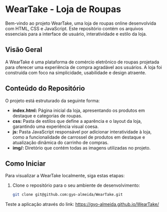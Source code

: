 # WearTake - Loja de Roupas

Bem-vindo ao projeto WearTake, uma loja de roupas online desenvolvida com HTML, CSS e JavaScript. Este repositório contém os arquivos essenciais para a interface de usuário, interatividade e estilo da loja.

## Visão Geral

A WearTake é uma plataforma de comércio eletrônico de roupas projetada para oferecer uma experiência de compra agradável aos usuários. A loja foi construída com foco na simplicidade, usabilidade e design atraente.

## Conteúdo do Repositório

O projeto está estruturado da seguinte forma:

- **index.html:** Página inicial da loja, apresentando os produtos em destaque e categorias de roupas.
- **css:** Pasta de estilos que define a aparência e o layout da loja, garantindo uma experiência visual coesa.
- **js:** Pasta JavaScript responsável por adicionar interatividade à loja, como a funcionalidade de carrossel de produtos em destaque e atualização dinâmica do carrinho de compras.
- **img/:** Diretório que contém todas as imagens utilizadas no projeto.

## Como Iniciar

Para visualizar a WearTake localmente, siga estas etapas:

1. Clone o repositório para o seu ambiente de desenvolvimento:
   ```bash
   git clone git@github.com:gyo-almeida/WearTake.git

Teste a aplicação através do link: https://gyo-almeida.github.io/WearTake/





